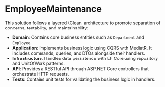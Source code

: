 # EmployeeMaintenance

This solution follows a layered (Clean) architecture to promote separation of concerns, testability, and maintainability:

- **Domain**: Contains core business entities such as `Department` and `Employee`.
- **Application**: Implements business logic using CQRS with MediatR. It includes commands, queries, and DTOs alongside their handlers.
- **Infrastructure**: Handles data persistence with EF Core using repository and UnitOfWork patterns.
- **API**: Provides a RESTful API through ASP.NET Core controllers that orchestrate HTTP requests.
- **Tests**: Contains unit tests for validating the business logic in handlers.
